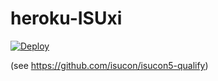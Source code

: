 # heroku-ISUxi

[![Deploy](https://www.herokucdn.com/deploy/button.svg)](https://heroku.com/deploy)

(see https://github.com/isucon/isucon5-qualify)
